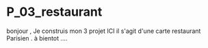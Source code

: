 # P_03_restaurant
bonjour , 
Je construis mon 3 projet ICI il s'agit d'une carte restaurant Parisien .
à bientot ....
